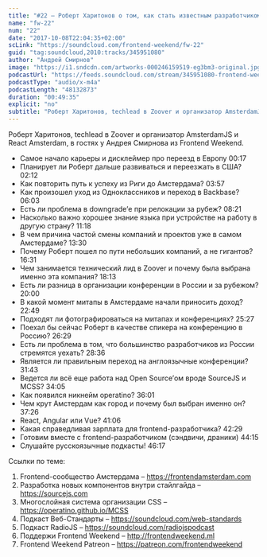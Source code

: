 ```yaml
---
title: "#22 – Роберт Харитонов о том, как стать известным разработчиком в Европе"
name: "fw-22"
num: "22"
date: "2017-10-08T22:04:35+02:00"
scLink: "https://soundcloud.com/frontend-weekend/fw-22"
guid: "tag:soundcloud,2010:tracks/345951080"
author: "Андрей Смирнов"
image: "https://i1.sndcdn.com/artworks-000246159519-eg3bm3-original.jpg"
podcastUrl: "https://feeds.soundcloud.com/stream/345951080-frontend-weekend-fw-22.m4a"
podcastType: "audio/x-m4a"
podcastLength: "48132873"
duration: "00:49:35"
explicit: "no"
subtitle: "Роберт Харитонов, techlead в Zoover и организатор AmsterdamJS и React Amsterdam, в гостях у Андрея Смирнова из Frontend Weekend."
---
```

Роберт Харитонов, techlead в Zoover и организатор AmsterdamJS и React Amsterdam, в гостях у Андрея Смирнова из Frontend Weekend.

- Самое начало карьеры и дисклеймер про переезд в Европу <timecode>00:17</timecode>
- Планирует ли Роберт дальше развиваться и переезжать в США? <timecode>02:12</timecode>
- Как повторить путь к успеху из Риги до Амстердама? <timecode>03:57</timecode>
- Как произошел уход из Одноклассников и переход в Backbase? <timecode>06:03</timecode>
- Есть ли проблема в downgrade’е при релокации за рубеж? <timecode>08:21</timecode>
- Насколько важно хорошее знание языка при устройстве на работу в другую страну? <timecode>11:18</timecode>	
- В чем причина частой смены компаний и проектов уже в самом Амстердаме? <timecode>13:30</timecode>
- Почему Роберт пошел по пути небольших компаний, а не гигантов? <timecode>16:31</timecode>
- Чем занимается технический лид в Zoover и почему была выбрана именно эта компания? <timecode>18:13</timecode>
- Есть ли разница в организации конференции в России и за рубежом? <timecode>20:00</timecode>
- В какой момент митапы в Амстердаме начали приносить доход? <timecode>22:49</timecode>
- Подходят ли фотографироваться на митапах и конференциях? <timecode>25:27</timecode>
- Поехал бы сейчас Роберт в качестве спикера на конференцию в Россию? <timecode>26:29</timecode>
- Есть ли проблема в том, что большинство разработчиков из России стремятся уехать? <timecode>28:36</timecode>
- Является ли правильным переход на англоязычные конференции? <timecode>31:43</timecode>
- Ведется ли всё еще работа над Open Source’ом вроде SourceJS и MCSS? <timecode>34:05</timecode>
- Как появился никнейм operatino? <timecode>36:01</timecode>
- Чем крут Амстердам как город и почему был выбран именно он? <timecode>37:26</timecode>
- React, Angular или Vue? <timecode>41:06</timecode>
- Какая справедливая зарплата для frontend-разработчика? <timecode>42:29</timecode>
- Готовим вместе с frontend-разработчиком (сэндвичи, драники) <timecode>44:15</timecode>
- Слушайте русскоязычные подкасты! <timecode>46:17</timecode>

Ссылки по теме:
1) Frontend-сообщество Амстердама – https://frontendamsterdam.com
2) Разработка новых компонентов внутри стайлгайда – https://sourcejs.com
3) Многослойная система организации CSS – https://operatino.github.io/MCSS
4) Подкаст Веб-Стандарты – https://soundcloud.com/web-standards
5) Подкаст RadioJS – https://soundcloud.com/radiojspodcast
6) Поддержи Frontend Weekend – http://frontendweekend.ml
7) Frontend Weekend Patreon – https://patreon.com/frontendweekend